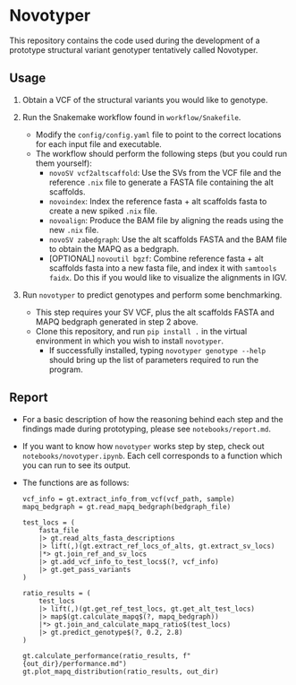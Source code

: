 # Novotyper

This repository contains the code used during the development of a prototype structural variant genotyper tentatively called Novotyper.

## Usage

1. Obtain a VCF of the structural variants you would like to genotype.

2. Run the Snakemake workflow found in `workflow/Snakefile`.
    - Modify the `config/config.yaml` file to point to the correct locations for each input file and executable.
    - The workflow should perform the following steps (but you could run them yourself):
        - `novoSV vcf2altscaffold`: Use the SVs from the VCF file and the reference `.nix` file to generate a FASTA file containing the alt scaffolds.
        - `novoindex`: Index the reference fasta + alt scaffolds fasta to create a new spiked `.nix` file.
        - `novoalign`: Produce the BAM file by aligning the reads using the new `.nix` file.
        - `novoSV zabedgraph`: Use the alt scaffolds FASTA and the BAM file to obtain the MAPQ as a bedgraph.
        - [OPTIONAL] `novoutil bgzf`: Combine reference fasta + alt scaffolds fasta into a new fasta file, and index it with `samtools faidx`. Do this if you would like to visualize the alignments in IGV.

3. Run `novotyper` to predict genotypes and perform some benchmarking.
    - This step requires your SV VCF, plus the alt scaffolds FASTA and MAPQ bedgraph generated in step 2 above.
    - Clone this repository, and run `pip install .` in the virtual environment in which you wish to install `novotyper`.
      - If successfully installed, typing `novotyper genotype --help` should bring up the list of parameters required to run the program.

## Report

- For a basic description of how the reasoning behind each step and the findings made during prototyping, please see `notebooks/report.md`.
- If you want to know how `novotyper` works step by step, check out `notebooks/novotyper.ipynb`. Each cell corresponds to a function which you can run to see its output.
- The functions are as follows:

    ```coconut
    vcf_info = gt.extract_info_from_vcf(vcf_path, sample)
    mapq_bedgraph = gt.read_mapq_bedgraph(bedgraph_file)

    test_locs = (
        fasta_file
        |> gt.read_alts_fasta_descriptions
        |> lift(,)(gt.extract_ref_locs_of_alts, gt.extract_sv_locs)
        |*> gt.join_ref_and_sv_locs
        |> gt.add_vcf_info_to_test_locs$(?, vcf_info)
        |> gt.get_pass_variants
    )

    ratio_results = (
        test_locs
        |> lift(,)(gt.get_ref_test_locs, gt.get_alt_test_locs)
        |> map$(gt.calculate_mapq$(?, mapq_bedgraph))
        |*> gt.join_and_calculate_mapq_ratio$(test_locs)
        |> gt.predict_genotype$(?, 0.2, 2.8)
    )

    gt.calculate_performance(ratio_results, f"{out_dir}/performance.md")
    gt.plot_mapq_distribution(ratio_results, out_dir)
    ```
